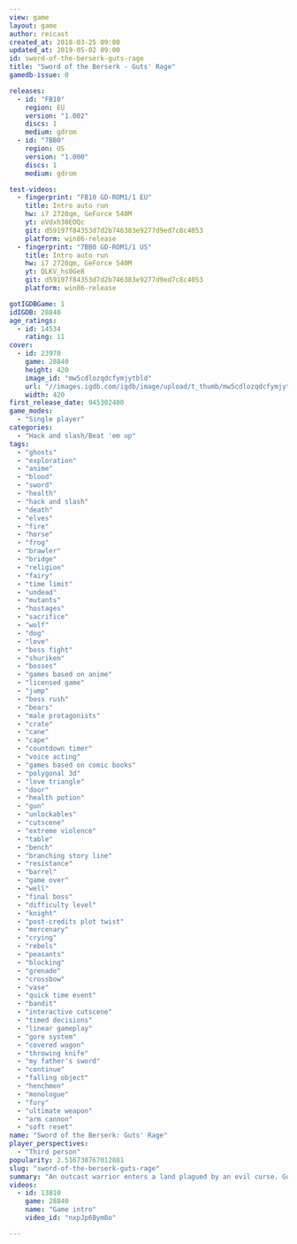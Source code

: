 ```yaml
---
view: game
layout: game
author: reicast
created_at: 2018-03-25 09:00
updated_at: 2019-05-02 09:00
id: sword-of-the-berserk-guts-rage
title: "Sword of the Berserk - Guts' Rage"
gamedb-issue: 0

releases:
  - id: "FB10"
    region: EU
    version: "1.002"
    discs: 1
    medium: gdrom
  - id: "7BB0"
    region: US
    version: "1.000"
    discs: 1
    medium: gdrom

test-videos:
  - fingerprint: "FB10 GD-ROM1/1 EU"
    title: Intro auto run
    hw: i7 2720qm, GeForce 540M
    yt: oVdxh30EOQc
    git: d59197f84353d7d2b746383e9277d9ed7c8c4053
    platform: win86-release
  - fingerprint: "7BB0 GD-ROM1/1 US"
    title: Intro auto run
    hw: i7 2720qm, GeForce 540M
    yt: QLKV_hs0Ge8
    git: d59197f84353d7d2b746383e9277d9ed7c8c4053
    platform: win86-release

gotIGDBGame: 1
idIGDB: 28840
age_ratings:
  - id: 14534
    rating: 11
cover:
  - id: 23970
    game: 28840
    height: 420
    image_id: "mw5cdlozqdcfymjytbld"
    url: "//images.igdb.com/igdb/image/upload/t_thumb/mw5cdlozqdcfymjytbld.jpg"
    width: 420
first_release_date: 945302400
game_modes:
  - "Single player"
categories:
  - "Hack and slash/Beat 'em up"
tags:
  - "ghosts"
  - "exploration"
  - "anime"
  - "blood"
  - "sword"
  - "health"
  - "hack and slash"
  - "death"
  - "elves"
  - "fire"
  - "horse"
  - "frog"
  - "brawler"
  - "bridge"
  - "religion"
  - "fairy"
  - "time limit"
  - "undead"
  - "mutants"
  - "hostages"
  - "sacrifice"
  - "wolf"
  - "dog"
  - "love"
  - "boss fight"
  - "shuriken"
  - "bosses"
  - "games based on anime"
  - "licensed game"
  - "jump"
  - "boss rush"
  - "bears"
  - "male protagonists"
  - "crate"
  - "cane"
  - "cape"
  - "countdown timer"
  - "voice acting"
  - "games based on comic books"
  - "polygonal 3d"
  - "love triangle"
  - "door"
  - "health potion"
  - "gun"
  - "unlockables"
  - "cutscene"
  - "extreme violence"
  - "table"
  - "bench"
  - "branching story line"
  - "resistance"
  - "barrel"
  - "game over"
  - "well"
  - "final boss"
  - "difficulty level"
  - "knight"
  - "post-credits plot twist"
  - "mercenary"
  - "crying"
  - "rebels"
  - "peasants"
  - "blocking"
  - "grenade"
  - "crossbow"
  - "vase"
  - "quick time event"
  - "bandit"
  - "interactive cutscene"
  - "timed decisions"
  - "linear gameplay"
  - "gore system"
  - "covered wagon"
  - "throwing knife"
  - "my father's sword"
  - "continue"
  - "falling object"
  - "henchmen"
  - "monologue"
  - "fury"
  - "ultimate weapon"
  - "arm cannon"
  - "soft reset"
name: "Sword of the Berserk: Guts' Rage"
player_perspectives:
  - "Third person"
popularity: 2.516738767012881
slug: "sword-of-the-berserk-guts-rage"
summary: "An outcast warrior enters a land plagued by an evil curse. Guts is unlike ordinary men for he carries the Dragon Slayer, a mighty blade of retribution whose fury knows no equal. His enemies will know true fear once they encounter his Berserk rage!"
videos:
  - id: 13810
    game: 28840
    name: "Game intro"
    video_id: "nxpJp6Bym8o"

---
```

